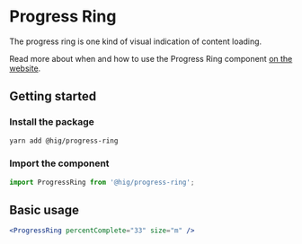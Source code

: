 # Progress Ring

The progress ring is one kind of visual indication of content loading.

Read more about when and how to use the Progress Ring component [on the website](https://hig.autodesk.com/web/components/progress-indicators).

## Getting started

### Install the package

```bash
yarn add @hig/progress-ring
```

### Import the component

```js
import ProgressRing from '@hig/progress-ring';
```

## Basic usage

```jsx
<ProgressRing percentComplete="33" size="m" />
```
